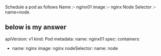 Schedule a pod as follows Name :- nginx01 image :- nginx Node Selector :-  name=node.


## below is my answer 

apiVersion: v1
kind: Pod
metadata:
  name: nginx01
spec:
  containers:
  - name: nginx
    image: nginx
  nodeSelector:
    name: node

